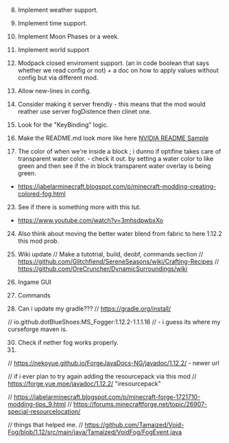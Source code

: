 8.  Implement weather support.
9.  Implement time support. 
21. Implement Moon Phases or a week.
31. Implement world support
32. Modpack closed enviroment support. (an in code boolean that says whether we read config or not) + a doc on how to apply values without config but via different mod.

13. Allow new-lines in config.
15. Consider making it server frendly - this means that the mod would reather use server fogDistence then clinet one.
17. Look for the "KeyBinding" logic.
20. Make the README.md look more like here [NVIDIA README Sample](https://github.com/NVIDIA/Q2RTX#readme)
22. The color of when we're inside a block ; i dunno if optifine takes care of transparent water color. - check it out.
by setting a water color to like green and then see if the in block transparent water overlay is being green.
- https://jabelarminecraft.blogspot.com/p/minecraft-modding-creating-colored-fog.html
23. See if there is something more with this tut.
- https://www.youtube.com/watch?v=3mhsdpwbxXo
24. Also think about moving the better water blend from fabric to here 1.12.2 this mod prob.

26. Wiki update
// Make a tutotrial, build, deobf, commands section
// https://github.com/Glitchfiend/SereneSeasons/wiki/Crafting-Recipes
// https://github.com/OreCruncher/DynamicSurroundings/wiki

27. Ingame GUI
28. Commands

29. Can i update my gradle???
// https://gradle.org/install/

// io.github.dotBlueShoes:MS_Fogger:1.12.2-1.1.1.16
// - i guess its where my curseforge maven is.

30. Check if nether fog works properly.
33.



// https://nekoyue.github.io/ForgeJavaDocs-NG/javadoc/1.12.2/ - newer url

// if i ever plan to try again adding the resourcepack via this mod 
// https://forge.yue.moe/javadoc/1.12.2/ "iresourcepack"

// https://jabelarminecraft.blogspot.com/p/minecraft-forge-1721710-modding-tips_9.html
// https://forums.minecraftforge.net/topic/26907-special-resourcelocation/

// things that helped me.
// https://github.com/Tamaized/Void-Fog/blob/1.12/src/main/java/Tamaized/VoidFog/FogEvent.java